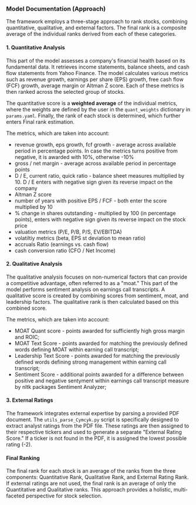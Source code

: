 ### Model Documentation (Approach)

The framework employs a three-stage approach to rank stocks, combining quantitative, qualitative, and external factors. The final rank is a composite average of the individual ranks derived from each of these categories.

#### 1. Quantitative Analysis
This part of the model assesses a company's financial health based on its fundamental data. It retrieves income statements, balance sheets, and cash flow statements from Yahoo Finance. The model calculates various metrics such as revenue growth, earnings per share (EPS) growth, free cash flow (FCF) growth, average margin or Altman Z score. Each of these metrics is then ranked across the selected group of stocks.

The quantitative score is a **weighted average** of the individual metrics, where the weights are defined by the user in the `quant_weights` dictionary in `params.yaml`.
Finally, the rank of each stock is determined, which further enters Final rank estimation.

The metrics, which are taken into account:
- revenue growth, eps growth, fcf growth - average across available period in percentage points. In case the metrics turns positive from negative, it is awarded with 10%, otherwise -10%
- gross / net margin - average across available period in percentage points
- D / E, current ratio, quick ratio - balance sheet measures multiplied by 10. D / E enters with negative sign given its reverse impact on the company
- Altman Z score
- number of years with positive EPS / FCF - both enter the score multiplied by 10
- % change in shares outstanding - multiplied by 100 (in percentage points), enters with negative sign given its reverse impact on the stock price
- valuation metrics (P/E, P/B, P/S, EV/EBITDA)
- volatiltiy metrics (beta, EPS st deviation to mean ratio)
- accruals Ratio (earnings vs. cash flow)
- cash conversion ratio (CFO / Net Income)

#### 2. Qualitative Analysis
The qualitative analysis focuses on non-numerical factors that can provide a competitive advantage, often referred to as a "moat." This part of the model performs sentiment analysis on earnings call transcripts. A qualitative score is created by combining scores from sentiment, moat, and leadership factors. The qualitative rank is then calculated based on this combined score.

The metrics, which are taken into account:
- MOAT Quant score - points awarded for sufficiently high gross margin and ROIC;
- MOAT Text Score - points awarded for matching the previously defined words defining MOAT within earning call transcript;
- Leadership Text Score - points awarded for matching the previously defined words defining strong management within earning call transcript;
- Sentiment Score - additional points awarded for a difference between positive and negative sentyment within earnings call transcript measure by nltk packages Sentiment Analyzer;

#### 3. External Ratings
The framework integrates external expertise by parsing a provided PDF document. The `utils_parse_Cymcyk.py` script is specifically designed to extract analyst ratings from the PDF file. These ratings are then assigned to their respective tickers and used to generate a separate "External Rating Score." If a ticker is not found in the PDF, it is assigned the lowest possible rating (-2).

#### Final Ranking
The final rank for each stock is an average of the ranks from the three components: Quantitative Rank, Qualitative Rank, and External Rating Rank. If external ratings are not used, the final rank is an average of only the Quantitative and Qualitative ranks. This approach provides a holistic, multi-faceted perspective for stock selection.